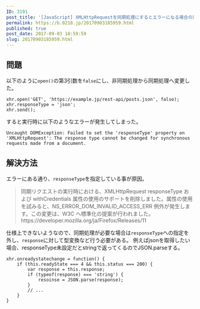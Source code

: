 ```yaml
---
ID: 3191
post_title: '[JavaScript] XMLHttpRequestを同期処理にするとエラーになる場合の対処法'
permalink: https://b.0218.jp/20170903185959.html
published: true
post_date: 2017-09-03 18:59:59
slug: 20170903185959.html
---
```

<h2>問題</h2>

以下のように<code>open()</code>の第3引数を<code>false</code>にし、非同期処理から同期処理へ変更した。

<pre><code class="language-javascript">xhr.open('GET', 'https://example.jp/rest-api/posts.json', false);
xhr.responseType = 'json';
xhr.send();
</code></pre>

すると実行時に以下のようなエラーが発生してしまった。

<pre><code>Uncaught DOMException: Failed to set the 'responseType' property on 'XMLHttpRequest': The response type cannot be changed for synchronous requests made from a document.
</code></pre>

<h2>解決方法</h2>

エラーにある通り、<code>responseType</code>を指定している事が原因。

<blockquote>
  同期リクエストの実行時における、XMLHttpRequest responseType および withCredentials 属性の使用のサポートを削除しました。属性の使用を試みると、NS_ERROR_DOM_INVALID_ACCESS_ERR 例外が発生します。この変更は、W3C へ標準化の提案が行われました。
  https://developer.mozilla.org/ja/Firefox/Releases/11
</blockquote>

仕様上できないようなので、同期処理が必要な場合は<code>responseType</code>への指定を外し、<code>response</code>に対して型変換など行う必要がある。
例えばjsonを取得したい場合、responseType未設定だとstringで返ってくるのでJSON.parseする。

<pre><code class="language-javascript">xhr.onreadystatechange = function() {
    if (this.readyState === 4 &amp;&amp; this.status === 200) {
        var response = this.response;
        if (typeof(response) === 'string') {
            resoinse = JSON.parse(response);
        }
        // ...
    }
}
</code></pre>